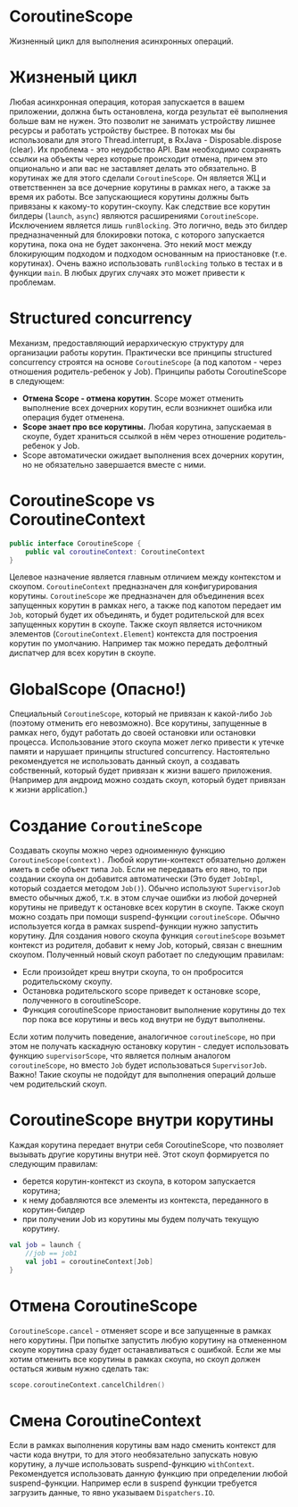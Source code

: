 # CoroutineScope

Жизненный цикл для выполнения асинхронных операций.

# Жизненый цикл

Любая асинхронная операция, которая запускается в вашем приложении, должна быть остановлена, когда результат её выполнения больше вам не нужен. Это позволит не занимать устройству лишнее ресурсы и работать устройству быстрее.
В потоках мы бы использовали для этого Thread.interrupt, в RxJava - Disposable.dispose (clear). Их проблема - это неудобство API. Вам необходимо сохранять ссылки на объекты через которые происходит отмена, причем это опционально и апи вас не заставляет делать это обязательно.
В корутинах же для этого сделали `CoroutineScope`. Он является ЖЦ и ответственнен за все дочерние корутины в рамках него, а также за время их работы. Все запускающиеся корутины должны быть привязаны к какому-то корутин-скоупу. Как следствие все корутин билдеры (`launch`, `async`) являются расширениями `CoroutineScope`. Исключением является лишь `runBlocking`. Это логично, ведь это билдер предназначенный для блокировки потока, с которого запускается корутина, пока она не будет закончена. Это некий мост между блокирующим подходом и подходом основанным на приостановке (т.е. корутинах). Очень важно использовать `runBlocking` только в тестах и в функции `main`. В любых других случаях это может привести к проблемам.

# Structured concurrency

Механизм, предоставляющий иерархическую структуру для организации работы корутин. Практически все принципы structured concurrency строятся на основе `CoroutineScope` (а под капотом - через отношения родитель-ребенок у Job).
Принципы работы CoroutineScope в следующем:

- **Отмена Scope - отмена корутин**. Scope может отменить выполнение всех дочерних корутин, если возникнет ошибка или операция будет отменена.
- **Scope знает про все корутины.** Любая корутина, запускаемая в скоупе, будет храниться ссылкой в нём через отношение родитель-ребенок у Job.
- Scope автоматически ожидает выполнения всех дочерних корутин, но не обязательно завершается вместе с ними.

# CoroutineScope vs CoroutineContext

```kotlin
public interface CoroutineScope {
    public val coroutineContext: CoroutineContext
}
```

Целевое назначение является главным отличием между контекстом и скоупом. `CoroutineContext` предназначен для конфигурирования корутины. `CoroutineScope` же предназначен для объединения всех запущенных корутин в рамках него, а также под капотом передает им `Job`, который будет их объединять, и будет родительской для всех запущенных корутин в скоупе. Также скоуп является источником элементов (`CoroutineContext.Element`) контекста для построения корутин по умолчанию. Например так можно передать дефолтный диспатчер для всех корутин в скоупе.

# GlobalScope (Опасно!)

Специальный `CoroutineScope`, который не привязан к какой-либо `Job` (поэтому отменить его невозможно). Все корутины, запущенные в рамках него, будут работать до своей остановки или остановки процесса. Использование этого скоупа может легко привести к утечке памяти и нарушает принципы structured concurrency. Настоятельно рекомендуется не использовать данный скоуп, а создавать собственный, который будет привязан к жизни вашего приложения. (Например для андроид можно создать скоуп, который будет привязан к жизни application.)

# Создание `CoroutineScope`

Создавать скоупы можно через одноименную функцию `CoroutineScope(context).` Любой корутин-контекст обязательно должен иметь в себе объект типа `Job`. Если не передавать его явно, то при создании скоупа он добавится автоматически (Это будет `JobImpl`, который создается методом `Job()`). Обычно используют `SupervisorJob` вместо обычных джоб, т.к. в этом случае ошибки из любой дочерней корутины не приведут к остановке всех корутин в скоупе.
Также скоуп можно создать при помощи suspend-функции `coroutineScope`. Обычно используется когда в рамках suspend-функции нужно запустить корутину. Для создания нового скоупа функция `coroutineScope` возьмет контекст из родителя, добавит к нему Job, который, связан с внешним скоупом. Полученный новый скоуп работает по следующим правилам:

- Если произойдет креш внутри скоупа, то он пробросится родительскому скоупу.
- Остановка родительского scope приведет к остановке scope, полученного в coroutineScope.
- Функция coroutineScope приостановит выполнение корутины до тех пор пока все корутины и весь код внутри не будут выполнены.

Если хотим получить поведение, аналогичное `coroutineScope`, но при этом не получать каскадную остановку корутин - следует использовать функцию `supervisorScope`, что является полным аналогом `coroutineScope`, но вместо `Job` будет использоваться `SupervisorJob`. Важно! Такие скоупы не подойдут для выполнения операций дольше чем родительский скоуп.

# CoroutineScope внутри корутины

Каждая корутина передает внутри себя CoroutineScope, что позволяет вызывать другие корутины внутри неё. Этот скоуп формируется по следующим правилам:

- берется корутин-контекст из скоупа, в котором запускается корутина;
- к нему добавляются все элементы из контекста, переданного в корутин-билдер
- при получении Job из корутины мы будем получать текущую корутину.

```kotlin
val job = launch {
    //job == job1
    val job1 = coroutineContext[Job]
}
```

# Отмена CoroutineScope

`CoroutineScope.cancel` - отменяет scope и все запущенные в рамках него корутины. При попытке запустить любую корутину на отмененном скоупе корутина сразу будет останавливаться с ошибкой. Если же мы хотим отменить все корутины в рамках скоупа, но скоуп должен остаться живым нужно сделать так:

```kotlin
scope.coroutineContext.cancelChildren()
```

# Смена CoroutineContext

Если в рамках выполнения корутины вам надо сменить контекст для части кода внутри, то для этого необязательно запускать новую корутину, а лучше использовать suspend-функцию `withContext`. Рекомендуется использовать данную функцию при определении любой suspend-функции. Например если в suspend функции требуется загрузить данные, то явно указываем `Dispatchers.IO`.
